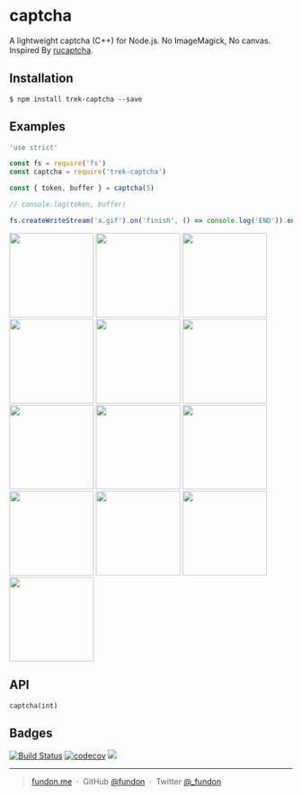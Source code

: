 # captcha

A lightweight captcha (C++) for Node.js. No ImageMagick, No canvas. Inspired By [rucaptcha](https://github.com/huacnlee/rucaptcha).


## Installation

```
$ npm install trek-captcha --save
```


## Examples

```js
'use strict'

const fs = require('fs')
const captcha = require('trek-captcha')

const { token, buffer } = captcha(5)

// console.log(token, buffer)

fs.createWriteStream('a.gif').on('finish', () => console.log('END')).end(buffer)

```

<img src="https://cloud.githubusercontent.com/assets/5518/22151425/e02390c8-df58-11e6-974d-5eb9b1a4e577.gif" width="150px" /> <img src="https://cloud.githubusercontent.com/assets/5518/22151427/e4939d92-df58-11e6-9754-4a46a86acea8.gif" width="150px" /> <img src="https://cloud.githubusercontent.com/assets/5518/22151431/e494576e-df58-11e6-9845-a5590904c175.gif" width="150px" /> <img src="https://cloud.githubusercontent.com/assets/5518/22151432/e495066e-df58-11e6-92b8-38b40b73aba0.gif" width="150px" /> <img src="https://cloud.githubusercontent.com/assets/5518/22151428/e49404ee-df58-11e6-8e2d-8b17b33a3710.gif" width="150px" /> <img src="https://cloud.githubusercontent.com/assets/5518/22151430/e4942406-df58-11e6-9ff8-6e2325304b41.gif" width="150px" /> <img src="https://cloud.githubusercontent.com/assets/5518/22151429/e4941ae2-df58-11e6-8107-757296573b2f.gif" width="150px" /> <img src="https://cloud.githubusercontent.com/assets/5518/22151433/e4c7c89c-df58-11e6-9853-1ffbb4986962.gif" width="150px" /> <img src="https://cloud.githubusercontent.com/assets/5518/22151435/e4c97ea8-df58-11e6-8959-b4c78716271d.gif" width="150px" /> <img src="https://cloud.githubusercontent.com/assets/5518/22151436/e4cc09f2-df58-11e6-965c-673333b33c0d.gif" width="150px" /> <img src="https://cloud.githubusercontent.com/assets/5518/22151434/e4c87788-df58-11e6-9490-c255aaafce71.gif" width="150px" /> <img src="https://cloud.githubusercontent.com/assets/5518/22151445/ee35ff66-df58-11e6-8660-a3673ef3f5ee.gif" width="150px" /> <img src="https://cloud.githubusercontent.com/assets/5518/22151446/ee67b074-df58-11e6-9b95-7d53eec21c33.gif" width="150px" />

## API

`captcha(int)`


## Badges

[![Build Status](https://travis-ci.org/trekjs/captcha.svg?branch=master)](https://travis-ci.org/trekjs/captcha)
[![codecov](https://codecov.io/gh/trekjs/captcha/branch/master/graph/badge.svg)](https://codecov.io/gh/trekjs/captcha)
![](https://img.shields.io/badge/license-MIT-blue.svg)

---

> [fundon.me](https://fundon.me) &nbsp;&middot;&nbsp;
> GitHub [@fundon](https://github.com/fundon) &nbsp;&middot;&nbsp;
> Twitter [@_fundon](https://twitter.com/_fundon)
